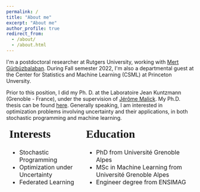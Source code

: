 ```yaml
---
permalink: /
title: "About me"
excerpt: "About me"
author_profile: true
redirect_from:
  - /about/
  - /about.html
---
```


<!-- ***I’m on the market for a postdoc position!*** -->

I'm a postdoctoral researcher at Rutgers University, working with [Mert Gürbüzbalaban](https://scholar.google.fr/citations?hl=fr&user=m-nZ7MgAAAAJ). During Fall semester 2022, I'm also a departmental guest at the Center for Statistics and Machine Learning (CSML) at Princeton Unversity.

Prior to this position, I did my Ph. D. at the Laboratoire Jean Kuntzmann (Grenoble - France), under the supervision of [Jérôme Malick](https://ljk.imag.fr/membres/Jerome.Malick/). My Ph.D. thesis can be found [here](/files/phd_thesis.pdf). Generally speaking, I am interested in optimization problems involving uncertainty and their applications, in both stochastic programming and machine learning.

<!-- I am also in charge of the optimization reading group [GORGeous](https://sites.google.com/view/gorgeous-optim/) that happens every friday at LJK. If you are interested, feel free to contact me! -->

<table style="border-collapse: collapse;">
 <tr style="border-style: hidden">
    <td style="border-style: hidden"><b style="font-size:30px; font-family:'Lora, sans-serif'" >Interests</b></td>
    <td style="border-style: hidden"><b style="font-size:30px; font-family:'Lora, sans-serif'">Education</b></td>
 </tr>
 <tr style="border-style: hidden">
    <td style="border-style: hidden">
      <ul>
        <li><i class="fa-li fas fa-burn"></i>Stochastic Programming</li>
        <li><i class="fa-li fas fa-burn"></i>Optimization under Uncertainty</li>
        <li><i class="fa-li fas fa-burn"></i>Federated Learning</li>
      </ul>
    </td>
    <td style="border-style: hidden">
    <ul class="fa-ul">
	<li><i class="fa-li fas fa-graduation-cap"></i>  PhD from Université Grenoble Alpes</li>
      <li><i class="fa-li fas fa-graduation-cap"></i>MSc in Machine Learning from Université Grenoble Alpes</li>
      <li><i class="fa-li fas fa-graduation-cap"></i>Engineer degree from ENSIMAG</li>
    </ul>
    </td>
 </tr>
</table>
